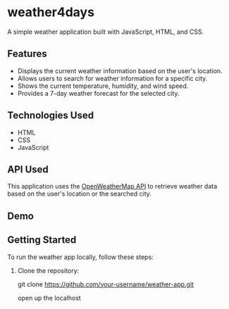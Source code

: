 # weather4days

A simple weather application built with JavaScript, HTML, and CSS.

## Features

- Displays the current weather information based on the user's location.
- Allows users to search for weather information for a specific city.
- Shows the current temperature, humidity, and wind speed.
- Provides a 7-day weather forecast for the selected city.

## Technologies Used

- HTML
- CSS
- JavaScript

## API Used

This application uses the [OpenWeatherMap API](https://openweathermap.org/api) to retrieve weather data based on the user's location or the searched city.

## Demo


## Getting Started

To run the weather app locally, follow these steps:

1. Clone the repository:

   git clone https://github.com/your-username/weather-app.git

   open up the localhost
